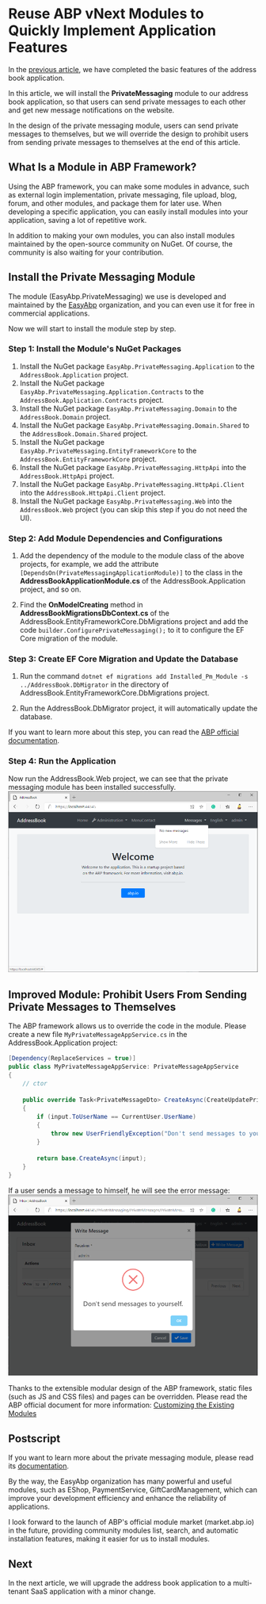 # Reuse ABP vNext Modules to Quickly Implement Application Features

In the [previous article](../../Using-ABP-VNext-To-Develop-An-Address-Book-Application-In-5-Minutes/zh/article.md), we have completed the basic features of the address book application.

In this article, we will install the **PrivateMessaging** module to our address book application, so that users can send private messages to each other and get new message notifications on the website.

In the design of the private messaging module, users can send private messages to themselves, but we will override the design to prohibit users from sending private messages to themselves at the end of this article.

## What Is a Module in ABP Framework?

Using the ABP framework, you can make some modules in advance, such as external login implementation, private messaging, file upload, blog, forum, and other modules, and package them for later use. When developing a specific application, you can easily install modules into your application, saving a lot of repetitive work.

In addition to making your own modules, you can also install modules maintained by the open-source community on NuGet. Of course, the community is also waiting for your contribution.

## Install the Private Messaging Module

The module (EasyAbp.PrivateMessaging) we use is developed and maintained by the [EasyAbp](https://easyabp.io) organization, and you can even use it for free in commercial applications.

Now we will start to install the module step by step.

### Step 1: Install the Module's NuGet Packages

1. Install the NuGet package `EasyAbp.PrivateMessaging.Application` to the `AddressBook.Application` project.
2. Install the NuGet package `EasyAbp.PrivateMessaging.Application.Contracts` to the `AddressBook.Application.Contracts` project.
3. Install the NuGet package `EasyAbp.PrivateMessaging.Domain` to the `AddressBook.Domain` project.
4. Install the NuGet package `EasyAbp.PrivateMessaging.Domain.Shared` to the `AddressBook.Domain.Shared` project.
5. Install the NuGet package `EasyAbp.PrivateMessaging.EntityFrameworkCore` to the `AddressBook.EntityFrameworkCore` project.
6. Install the NuGet package `EasyAbp.PrivateMessaging.HttpApi` into the `AddressBook.HttpApi` project.
7. Install the NuGet package `EasyAbp.PrivateMessaging.HttpApi.Client` into the `AddressBook.HttpApi.Client` project.
8. Install the NuGet package `EasyAbp.PrivateMessaging.Web` into the `AddressBook.Web` project (you can skip this step if you do not need the UI).

### Step 2: Add Module Dependencies and Configurations

1. Add the dependency of the module to the module class of the above projects, for example, we add the attribute `[DependsOn(PrivateMessagingApplicationModule)]` to the class in the **AddressBookApplicationModule.cs** of the AddressBook.Application project, and so on.

2. Find the **OnModelCreating** method in **AddressBookMigrationsDbContext.cs** of the AddressBook.EntityFrameworkCore.DbMigrations project and add the code `builder.ConfigurePrivateMessaging();` to it to configure the EF Core migration of the module.

### Step 3: Create EF Core Migration and Update the Database

1. Run the command `dotnet ef migrations add Installed_Pm_Module -s ../AddressBook.DbMigrator` in the directory of AddressBook.EntityFrameworkCore.DbMigrations project.

2. Run the AddressBook.DbMigrator project, it will automatically update the database.

If you want to learn more about this step, you can read the [ABP official documentation](https://docs.abp.io/en/abp/latest/Tutorials/Part-1#add-database-migration).

### Step 4: Run the Application

Now run the AddressBook.Web project, we can see that the private messaging module has been installed successfully.
![HomePage](images/HomePage.png)

## Improved Module: Prohibit Users From Sending Private Messages to Themselves

The ABP framework allows us to override the code in the module. Please create a new file `MyPrivateMessageAppService.cs` in the AddressBook.Application project:
```csharp
[Dependency(ReplaceServices = true)]
public class MyPrivateMessageAppService: PrivateMessageAppService
{
    // ctor

    public override Task<PrivateMessageDto> CreateAsync(CreateUpdatePrivateMessageDto input)
    {
        if (input.ToUserName == CurrentUser.UserName)
        {
            throw new UserFriendlyException("Don't send messages to yourself");
        }
        
        return base.CreateAsync(input);
    }
}
```

If a user sends a message to himself, he will see the error message:
![SendToSelf](images/SendToSelf.png)

Thanks to the extensible modular design of the ABP framework, static files (such as JS and CSS files) and pages can be overridden. Please read the ABP official document for more information: [Customizing the Existing Modules](https://docs.abp.io/en/abp/latest/Customizing-Application-Modules-Guide)

## Postscript

If you want to learn more about the private messaging module, please read its [documentation](https://easyabp.io/modules/PrivateMessaging).

By the way, the EasyAbp organization has many powerful and useful modules, such as EShop, PaymentService, GiftCardManagement, which can improve your development efficiency and enhance the reliability of applications.

I look forward to the launch of ABP's official module market (market.abp.io) in the future, providing community modules list, search, and automatic installation features, making it easier for us to install modules.

## Next

In the next article, we will upgrade the address book application to a multi-tenant SaaS application with a minor change.